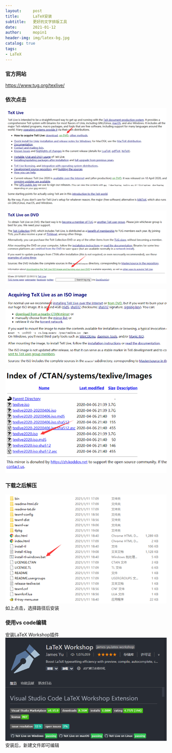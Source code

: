 ```yaml
---
layout:     post
title:      LaTeX安装
subtitle:   更好的文字排版工具
date:       2021-01-12
author:     mopin1
header-img: img/latex-bg.jpg
catalog: true
tags:
- LaTeX
---
```


### 官方网站
<https://www.tug.org/texlive/>

### 依次点击
![latex1.png](/img/latex1.png)  

![latex2.png](/img/latex2.png)  

![latex3.png](/img/latex3.png)  

![latex4.png](/img/latex4.png)  

### 下载之后解压
![latex5.png](/img/latex5.png)  
如上点击，选择路径后安装

### 使用vs code编辑
安装LaTeX Workshop插件  
![vs-latex.png](/img/vs-latex.png)  
安装后，新建文件即可编辑
